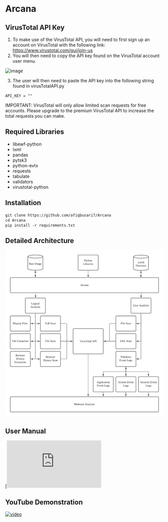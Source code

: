 # Arcana

## VirusTotal API Key
1. To make use of the VirusTotal API, you will need to first sign up an account on VirusTotal with the following link: https://www.virustotal.com/gui/join-us
2. You will then need to copy the API key found on the VirusTotal account user menu.

![image](https://user-images.githubusercontent.com/72640752/139626297-f18068d6-d3e6-4734-8c8b-63cd93617869.png)

3. The user will then need to paste the API key into the following string found in virusTotalAPI.py
```
API_KEY = ""
```
IMPORTANT: VirusTotal will only allow limited scan requests for free accounts. Please upgrade to the premium VirusTotal API to increase the total requests you can make.

## Required Libraries
- libewf-python
- lxml
- pandas
- pytsk3
- python-evtx
- requests
- tabulate
- validators
- virustotal-python

## Installation
```
git clone https://github.com/afiqbusari7/Arcana
cd Arcana
pip install -r requirements.txt
```

## Detailed Architecture
![image](https://github.com/afiqbusari7/Arcana/blob/098744ff4e80f6aea7d661697e897c370bcbe7a3/documentation/DetailedArchitecture.png)

## User Manual
[![User Manual](https://github.com/afiqbusari7/Arcana/tree/main/documentation/UserManual.pdf)

## YouTube Demonstration
[![video](https://img.youtube.com/vi/61fZSNJ50EI/maxresdefault.jpg)](https://youtu.be/61fZSNJ50EI)
